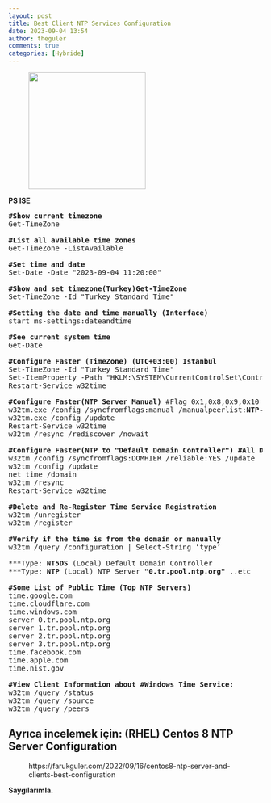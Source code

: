 ```yaml
---
layout: post
title: Best Client NTP Services Configuration
date: 2023-09-04 13:54
author: theguler
comments: true
categories: [Hybride]
---
```

<!-- wp:image {"id":8343,"width":"232px","height":"auto","sizeSlug":"large","linkDestination":"none"} -->
<figure class="wp-block-image size-large is-resized"><img src="https://farukguler.com/assets/post_images/date-time-location.jpg?w=1024" alt="" class="wp-image-8343" style="width:232px;height:auto" /></figure>
<!-- /wp:image -->

<!-- wp:paragraph -->
<p><strong>PS ISE</strong></p>
<!-- /wp:paragraph -->

<!-- wp:preformatted -->
<pre class="wp-block-preformatted"><strong>#Show current timezone</strong><br>Get-TimeZone<br><br><strong>#List all available time zones</strong><br>Get-TimeZone -ListAvailable<br><br><strong>#Set time and date</strong><br>Set-Date -Date "2023-09-04 11:20:00"<br><br><strong>#Show and set timezone(Turkey)Get-TimeZone</strong><br>Set-TimeZone -Id "Turkey Standard Time"<br><br><strong>#Setting the date and time manually (Interface)</strong><br>start ms-settings:dateandtime<br><br><strong>#See current system time</strong><br>Get-Date<br><br><strong>#Configure Faster (TimeZone) (UTC+03:00) Istanbul</strong><br>Set-TimeZone -Id "Turkey Standard Time"<br>Set-ItemProperty -Path "HKLM:\SYSTEM\CurrentControlSet\Control\TimeZoneInformation" -Name "Bias" -Value 180 #180 Minutes &amp; 3 Hours &amp; (UTC+03:00) İstanbul<br>Restart-Service w32time<br><br><strong>#Configure Faster(NTP Server Manual)</strong> #Flag 0x1,0x8,0x9,0x10 ..etc<br>w32tm.exe /config /syncfromflags:manual /manualpeerlist:<strong>NTP-srv.guler.com</strong>,0x8<strong> </strong>/reliable:yes /update<br>w32tm.exe /config /update<br>Restart-Service w32time<br>w32tm /resync /rediscover /nowait<br><br><strong>#Configure Faster(NTP to "Default Domain Controller") #All DC's</strong><br>w32tm /config /syncfromflags:DOMHIER /reliable:YES /update<br>w32tm /config /update<br>net time /domain<br>w32tm /resync<br>Restart-Service w32time<br><br><strong>#Delete and Re-Register Time Service Registration</strong><br>w32tm /unregister<br>w32tm /register<br><br><strong>#Verify if the time is from the domain or manually</strong><br>w32tm /query /configuration | Select-String ‘type’<br><br>***Type: <strong>NT5DS</strong> (Local) Default Domain Controller<br>***Type: <strong>NTP</strong> (Local) NTP Server <strong>"0.tr.pool.ntp.org"</strong> ..etc<br><br><strong>#Some List of Public Time (Top NTP Servers)</strong><br>time.google.com<br>time.cloudflare.com<br>time.windows.com<br>server 0.tr.pool.ntp.org<br>server 1.tr.pool.ntp.org<br>server 2.tr.pool.ntp.org<br>server 3.tr.pool.ntp.org<br>time.facebook.com<br>time.apple.com<br>time.nist.gov<br><br><strong>#View Client Information about #Windows Time Service:</strong><br>w32tm /query /status<br>w32tm /query /source<br>w32tm /query /peers</pre>
<!-- /wp:preformatted -->

<!-- wp:heading -->
<h2 class="wp-block-heading"><strong>Ayrıca incelemek için: </strong>(RHEL) Centos 8 NTP Server Configuration</h2>
<!-- /wp:heading -->

<!-- wp:embed {"url":"https://farukguler.com/2022/09/16/centos8-ntp-server-and-clients-best-configuration","type":"wp-embed","providerNameSlug":"guler-information-technology-platform"} -->
<figure class="wp-block-embed is-type-wp-embed is-provider-guler-information-technology-platform wp-block-embed-guler-information-technology-platform"><div class="wp-block-embed__wrapper">
https://farukguler.com/2022/09/16/centos8-ntp-server-and-clients-best-configuration
</div></figure>
<!-- /wp:embed -->

<!-- wp:paragraph -->
<p><strong>Saygılarımla.</strong></p>
<!-- /wp:paragraph -->
